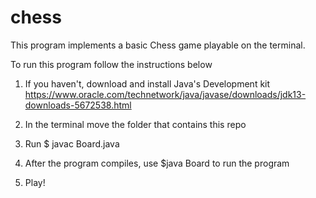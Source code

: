 # chess

This program implements a basic Chess game playable on the terminal.

To run this program follow the instructions below

1) If you haven't, download and install Java's Development kit
https://www.oracle.com/technetwork/java/javase/downloads/jdk13-downloads-5672538.html

2) In the terminal move the folder that contains this repo

3) Run $ javac Board.java

4) After the program compiles, use $java Board to run the program

5) Play!
